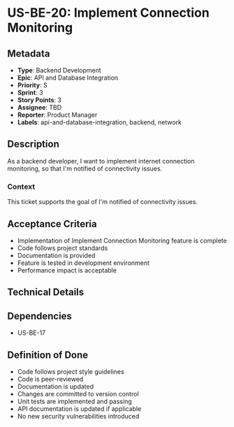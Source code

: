 # US-BE-20: Implement Connection Monitoring

## Metadata
- **Type**: Backend Development
- **Epic**: API and Database Integration
- **Priority**: S
- **Sprint**: 3
- **Story Points**: 3
- **Assignee**: TBD
- **Reporter**: Product Manager
- **Labels**: api-and-database-integration, backend, network

## Description
As a backend developer, I want to implement internet connection monitoring, so that I'm notified of connectivity issues.

### Context
This ticket supports the goal of I'm notified of connectivity issues.

## Acceptance Criteria
- Implementation of Implement Connection Monitoring feature is complete
- Code follows project standards
- Documentation is provided
- Feature is tested in development environment
- Performance impact is acceptable

## Technical Details

## Dependencies
- US-BE-17

## Definition of Done
- Code follows project style guidelines
- Code is peer-reviewed
- Documentation is updated
- Changes are committed to version control
- Unit tests are implemented and passing
- API documentation is updated if applicable
- No new security vulnerabilities introduced
